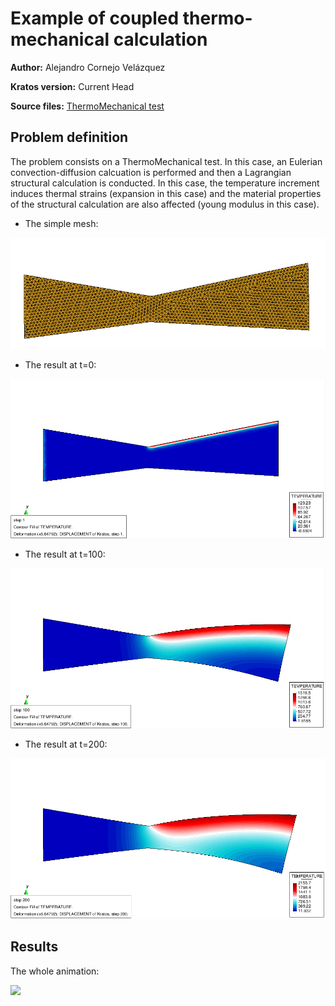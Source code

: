 # Example of coupled thermo-mechanical calculation

**Author:** Alejandro Cornejo Velázquez

**Kratos version:** Current Head

**Source files:** [ThermoMechanical test](https://github.com/KratosMultiphysics/Examples/tree/master/structural_mechanics/use_cases/thermo_mechanical_coupling/source)

## Problem definition

The problem consists on a ThermoMechanical test.  In this case, an Eulerian convection-diffusion calcuation is performed and then a Lagrangian structural calculation is conducted. In this case, the temperature increment induces thermal strains (expansion in this case) and the material properties of the structural calculation are also affected (young modulus in this case).

- The simple mesh:

<img src="data/mesh.png" width="600">

- The result at t=0:

<img src="data/t_0.png" width="600">

- The result at t=100:

<img src="data/t_100.png" width="600">

- The result at t=200:

<img src="data/t_200.png" width="600">

## Results

The whole animation:

<img src="data/video_1.gif" width="600">


